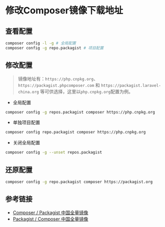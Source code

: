 # 修改Composer镜像下载地址

## 查看配置

```bash
composer config -l -g # 全局配置
composer config -g repo.packagist # 项目配置
```

## 修改配置

> 镜像地址有：`https://php.cnpkg.org`、`https://packagist.phpcomposer.com` 和 `https://packagist.laravel-china.org` 等可供选择，这里以`php.cnpkg.org`配置为例。

* 全局配置

```bash
composer config -g repos.packagist composer https://php.cnpkg.org
```

* 单独项目配置

```bash
composer config repo.packagist composer https://php.cnpkg.org
```

* 关闭全局配置

```bash
composer config -g --unset repos.packagist
```

## 还原配置

```bash
composer config -g repo.packagist composer https://packagist.org
```

## 参考链接

* [Composer / Packagist 中国全量镜像](https://php.cnpkg.org/)
* [Packagist / Composer 中国全量镜像](https://pkg.phpcomposer.com/)
